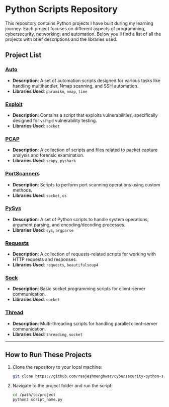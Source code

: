 # Python Scripts Repository

This repository contains Python projects I have built during my learning journey. Each project focuses on different aspects of programming, cybersecurity, networking, and automation. Below you'll find a list of all the projects with brief descriptions and the libraries used.

## Project List

### [Auto](https://github.com/raajeshmenghwar/cybersecurity-python-scripts/tree/main/auto)
- **Description**: A set of automation scripts designed for various tasks like handling multihandler, Nmap scanning, and SSH automation.
- **Libraries Used**: `paramiko`, `nmap`, `time`

### [Exploit](https://github.com/raajeshmenghwar/cybersecurity-python-scripts/tree/main/exploit)
- **Description**: Contains a script that exploits vulnerabilities, specifically designed for `vsftpd` vulnerability testing.
- **Libraries Used**: `socket`

### [PCAP](https://github.com/raajeshmenghwar/cybersecurity-python-scripts/tree/main/pcap)
- **Description**: A collection of scripts and files related to packet capture analysis and forensic examination.
- **Libraries Used**: `scapy`, `pyshark`

### [PortScanners](https://github.com/raajeshmenghwar/cybersecurity-python-scripts/tree/main/portScanners)
- **Description**: Scripts to perform port scanning operations using custom methods.
- **Libraries Used**: `socket`, `os`


### [PySys](https://github.com/raajeshmenghwar/cybersecurity-python-scripts/tree/main/pysys)
- **Description**: A set of Python scripts to handle system operations, argument parsing, and encoding/decoding processes.
- **Libraries Used**: `sys`, `argparse`


### [Requests](https://github.com/raajeshmenghwar/cybersecurity-python-scripts/tree/main/requests)
- **Description**: A collection of requests-related scripts for working with HTTP requests and responses.
- **Libraries Used**: `requests`, `beautifulsoup4`


### [Sock](https://github.com/raajeshmenghwar/cybersecurity-python-scripts/tree/main/sock)
- **Description**: Basic socket programming scripts for client-server communication.
- **Libraries Used**: `socket`


### [Thread](#thread)
- **Description**: Multi-threading scripts for handling parallel client-server communication.
- **Libraries Used**: `threading`, `socket`

---

## How to Run These Projects

1. Clone the repository to your local machine:
   ```bash
   git clone https://github.com/raajeshmenghwar/cybersecurity-python-scripts.git
   
2. Navigate to the project folder and run the script:
   ```bash
   cd /path/to/project
   python3 script_name.py

